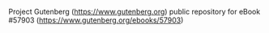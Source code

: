 Project Gutenberg (https://www.gutenberg.org) public repository for
eBook #57903 (https://www.gutenberg.org/ebooks/57903)
